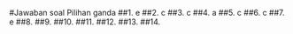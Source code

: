#Jawaban soal Pilihan ganda
##1. e
##2. c
##3. c
##4. a
##5. c
##6. c
##7. e
##8.
##9.
##10.
##11.
##12.
##13.
##14.
